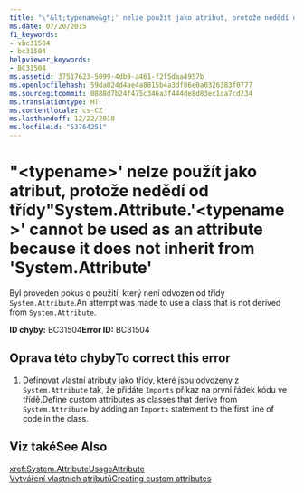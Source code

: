 ```yaml
---
title: "\"&lt;typename&gt;' nelze použít jako atribut, protože nedědí od třídy\"System.Attribute."
ms.date: 07/20/2015
f1_keywords:
- vbc31504
- bc31504
helpviewer_keywords:
- BC31504
ms.assetid: 37517623-5099-4db9-a461-f2f5daa4957b
ms.openlocfilehash: 59da024d4ae4a8015b4a3df86e0a0326383f0777
ms.sourcegitcommit: 0888d7b24f475c346a3f444de8d83ec1ca7cd234
ms.translationtype: MT
ms.contentlocale: cs-CZ
ms.lasthandoff: 12/22/2018
ms.locfileid: "53764251"
---
```

# <a name="lttypenamegt-cannot-be-used-as-an-attribute-because-it-does-not-inherit-from-systemattribute"></a><span data-ttu-id="50aa4-102">"&lt;typename&gt;' nelze použít jako atribut, protože nedědí od třídy"System.Attribute.</span><span class="sxs-lookup"><span data-stu-id="50aa4-102">'&lt;typename&gt;' cannot be used as an attribute because it does not inherit from 'System.Attribute'</span></span>
<span data-ttu-id="50aa4-103">Byl proveden pokus o použití, který není odvozen od třídy `System.Attribute`.</span><span class="sxs-lookup"><span data-stu-id="50aa4-103">An attempt was made to use a class that is not derived from `System.Attribute`.</span></span>  
  
 <span data-ttu-id="50aa4-104">**ID chyby:** BC31504</span><span class="sxs-lookup"><span data-stu-id="50aa4-104">**Error ID:** BC31504</span></span>  
  
## <a name="to-correct-this-error"></a><span data-ttu-id="50aa4-105">Oprava této chyby</span><span class="sxs-lookup"><span data-stu-id="50aa4-105">To correct this error</span></span>  
  
1.  <span data-ttu-id="50aa4-106">Definovat vlastní atributy jako třídy, které jsou odvozeny z `System.Attribute` tak, že přidáte `Imports` příkaz na první řádek kódu ve třídě.</span><span class="sxs-lookup"><span data-stu-id="50aa4-106">Define custom attributes as classes that derive from `System.Attribute` by adding an `Imports` statement to the first line of code in the class.</span></span>  
  
## <a name="see-also"></a><span data-ttu-id="50aa4-107">Viz také</span><span class="sxs-lookup"><span data-stu-id="50aa4-107">See Also</span></span>  
 <xref:System.AttributeUsageAttribute>  
 [<span data-ttu-id="50aa4-108">Vytváření vlastních atributů</span><span class="sxs-lookup"><span data-stu-id="50aa4-108">Creating custom attributes</span></span>](~/docs/visual-basic/programming-guide/concepts/attributes/creating-custom-attributes.md)
